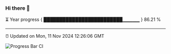 ### Hi there 👋

⏳ Year progress { █████████████████████████▁▁▁▁▁ } 86.21 %

---

⏰ Updated on Mon, 11 Nov 2024 12:26:06 GMT

![Progress Bar CI](https://github.com/liununu/liununu/workflows/Progress%20Bar%20CI/badge.svg)
